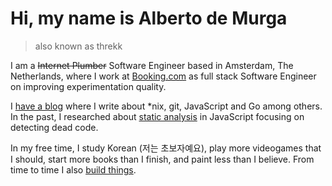 # Hi, my name is Alberto de Murga

> also known as threkk

I am a ~~Internet Plumber~~ <span class='p-role'>Software Engineer</span>
based in <span class='p-locality'>Amsterdam</span>, <span class='p-country-name'>
The Netherlands</span>, where I work at [<span class='p-org'>
Booking.com</span>](https://booking.com) as <span class='p-job-title'>
full stack Software Engineer</span> on improving experimentation quality.

I [have a blog](https://threkk.medium.com) where I write about \*nix, git, JavaScript and Go among others.
In the past, I researched about [static analysis](https://github.com/threkk/prune.js) in JavaScript focusing on detecting dead code.

In my free time, I study Korean (<span lang='ko'>저는 초보자예요</span>), play more videogames that I should,
start more books than I finish, and paint less than I believe. From time to time I also
[build things](https://github.com/threkk).
